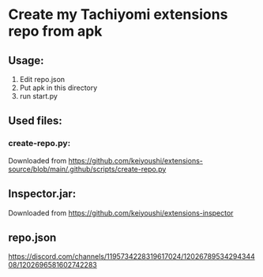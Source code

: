 # Create my Tachiyomi extensions repo from apk

## Usage:
1. Edit repo.json
2. Put apk in this directory
3. run start.py

## Used files:
### create-repo.py:
Downloaded from https://github.com/keiyoushi/extensions-source/blob/main/.github/scripts/create-repo.py
## Inspector.jar:
Downloaded from https://github.com/keiyoushi/extensions-inspector
## repo.json
https://discord.com/channels/1195734228319617024/1202678953429434408/1202696581602742283
